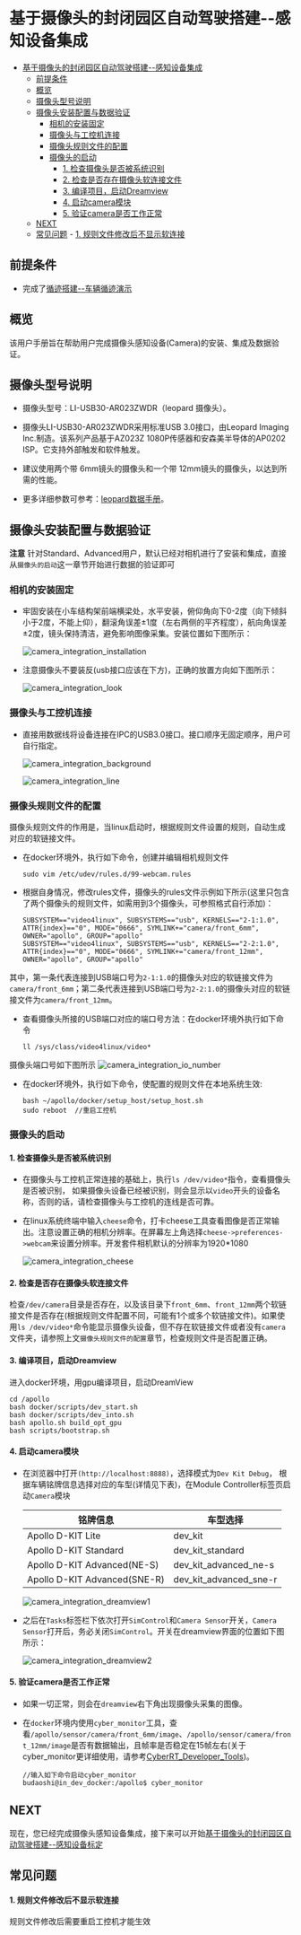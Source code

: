 # 基于摄像头的封闭园区自动驾驶搭建--感知设备集成

- [基于摄像头的封闭园区自动驾驶搭建--感知设备集成](#基于摄像头的封闭园区自动驾驶搭建--感知设备集成)
	- [前提条件](#前提条件)
	- [概览](#概览)
	- [摄像头型号说明](#摄像头型号说明)
	- [摄像头安装配置与数据验证](#摄像头安装配置与数据验证)
		- [相机的安装固定](#相机的安装固定)
		- [摄像头与工控机连接](#摄像头与工控机连接)
		- [摄像头规则文件的配置](#摄像头规则文件的配置)
		- [摄像头的启动](#摄像头的启动)
			- [1. 检查摄像头是否被系统识别](#1-检查摄像头是否被系统识别)
			- [2. 检查是否存在摄像头软连接文件](#2-检查是否存在摄像头软连接文件)
			- [3. 编译项目，启动Dreamview](#3-编译项目启动dreamview)
			- [4. 启动camera模块](#4-启动camera模块)
			- [5. 验证camera是否工作正常](#5-验证camera是否工作正常)
	- [NEXT](#next)
	- [常见问题](#常见问题)
			- [1. 规则文件修改后不显示软连接](#1-规则文件修改后不显示软连接)

## 前提条件

 - 完成了[循迹搭建--车辆循迹演示](../Waypoint_Following/start_waypoint_following_cn.md)
 
 
## 概览
该用户手册旨在帮助用户完成摄像头感知设备(Camera)的安装、集成及数据验证。 
 
## 摄像头型号说明

- 摄像头型号：LI-USB30-AR023ZWDR（leopard 摄像头）。 

- 摄像头LI-USB30-AR023ZWDR采用标准USB 3.0接口，由Leopard Imaging Inc.制造。该系列产品基于AZ023Z 1080P传感器和安森美半导体的AP0202 ISP。它支持外部触发和软件触发。 

- 建议使用两个带 6mm镜头的摄像头和一个带 12mm镜头的摄像头，以达到所需的性能。

- 更多详细参数可参考：[leopard数据手册](https://leopardimaging.com/product/li-usb30-ar023zwdrb/)。

## 摄像头安装配置与数据验证

**注意** 针对Standard、Advanced用户，默认已经对相机进行了安装和集成，直接从`摄像头的启动`这一章节开始进行数据的验证即可

### 相机的安装固定

- 牢固安装在小车结构架前端横梁处，水平安装，俯仰角向下0-2度（向下倾斜小于2度，不能上仰），翻滚角误差±1度（左右两侧的平齐程度），航向角误差±2度，镜头保持清洁，避免影响图像采集。安装位置如下图所示：

	![camera_integration_installation](images/camera_integration_installation.png)

- 注意摄像头不要装反(usb接口应该在下方)，正确的放置方向如下图所示：

	![camera_integration_look](images/camera_integration_look.jpg)

### 摄像头与工控机连接
 
 - 直接用数据线将设备连接在IPC的USB3.0接口。接口顺序无固定顺序，用户可自行指定。
 
	![camera_integration_background](images/camera_integration_background.png)

	![camera_integration_line](images/camera_integration_line.jpg)

### 摄像头规则文件的配置
 
 摄像头规则文件的作用是，当linux启动时，根据规则文件设置的规则，自动生成对应的软链接文件。
 
 - 在docker环境外，执行如下命令，创建并编辑相机规则文件

	```
	sudo vim /etc/udev/rules.d/99-webcam.rules 
	```
 
 - 根据自身情况，修改rules文件，摄像头的rules文件示例如下所示(这里只包含了两个摄像头的规则文件，如需用到3个摄像头，可参照格式自行添加)：
	```
	SUBSYSTEM=="video4linux", SUBSYSTEMS=="usb", KERNELS=="2-1:1.0", ATTR{index}=="0", MODE="0666", SYMLINK+="camera/front_6mm", OWNER="apollo", GROUP="apollo"
	SUBSYSTEM=="video4linux", SUBSYSTEMS=="usb", KERNELS=="2-2:1.0", ATTR{index}=="0", MODE="0666", SYMLINK+="camera/front_12mm", OWNER="apollo", GROUP="apollo"
	```
其中，第一条代表连接到USB端口号为`2-1:1.0`的摄像头对应的软链接文件为`camera/front_6mm`；第二条代表连接到USB端口号为`2-2:1.0`的摄像头对应的软链接文件为`camera/front_12mm`。

 - 查看摄像头所接的USB端口对应的端口号方法：在docker环境外执行如下命令
	```
	ll /sys/class/video4linux/video* 
	```
 
 摄像头端口号如下图所示
 	![camera_integration_io_number](images/camera_integration_io_number.png)

 - 在docker环境外，执行如下命令，使配置的规则文件在本地系统生效:
 
	```
	bash ~/apollo/docker/setup_host/setup_host.sh  
	sudo reboot  //重启工控机
	```
 
### 摄像头的启动
#### 1. 检查摄像头是否被系统识别  
- 在摄像头与工控机正常连接的基础上，执行`ls /dev/video*`指令，查看摄像头是否被识别， 如果摄像头设备已经被识别，则会显示以`video`开头的设备名称，否则的话，请检查摄像头与工控机的连线是否可靠。
- 在linux系统终端中输入`cheese`命令，打卡cheese工具查看图像是否正常输出。注意设置正确的相机分辨率。在屏幕左上角选择`cheese->preferences->webcam`来设置分辨率。开发套件相机默认的分辨率为1920*1080

	![camera_integration_cheese](images/camera_integration_cheese.png)


#### 2. 检查是否存在摄像头软连接文件
检查`/dev/camera`目录是否存在，以及该目录下`front_6mm`、`front_12mm`两个软链接文件是否存在(根据规则文件配置不同，可能有1个或多个软链接文件)。如果使用`ls /dev/video*`命令能显示摄像头设备，但不存在软链接文件或者没有`camera`文件夹，请参照上文`摄像头规则文件的配置`章节，检查规则文件是否配置正确。

 
#### 3. 编译项目，启动Dreamview
进入docker环境，用gpu编译项目，启动DreamView 

    cd /apollo
    bash docker/scripts/dev_start.sh
    bash docker/scripts/dev_into.sh
    bash apollo.sh build_opt_gpu
    bash scripts/bootstrap.sh 
    
#### 4. 启动camera模块


 - 在浏览器中打开`(http://localhost:8888)`，选择模式为`Dev Kit Debug`， 根据车辆铭牌信息选择对应的车型(详情见下表)，在Module Controller标签页启动`Camera`模块

	| 铭牌信息 | 车型选择 | 
	|---|---|
	| Apollo D-KIT Lite | dev_kit |
	| Apollo D-KIT Standard  | dev_kit_standard |
	| Apollo D-KIT Advanced(NE-S)| dev_kit_advanced_ne-s |
	| Apollo D-KIT Advanced(SNE-R) | dev_kit_advanced_sne-r  |
 
	![camera_integration_dreamview1](images/camera_integration_dreamview1.png)

 - 之后在`Tasks`标签栏下依次打开`SimControl`和`Camera Sensor`开关，`Camera Sensor`打开后，务必关闭`SimControl`。开关在dreamview界面的位置如下图所示：
 
	![camera_integration_dreamview2](images/camera_integration_dreamview2.png)
#### 5. 验证camera是否工作正常
 - 如果一切正常，则会在`dreamview`右下角出现摄像头采集的图像。
 
 - 在`docker`环境内使用`cyber_monitor`工具，查看`/apollo/sensor/camera/front_6mm/image`、`/apollo/sensor/camera/front_12mm/image`是否有数据输出，且帧率是否稳定在15帧左右(关于cyber_monitor更详细使用，请参考[CyberRT_Developer_Tools](../../cyber/CyberRT_Developer_Tools.md))。

	```
	//输入如下命令启动cyber_monitor
	budaoshi@in_dev_docker:/apollo$ cyber_monitor
	```
## NEXT
现在，您已经完成摄像头感知设备集成，接下来可以开始[基于摄像头的封闭园区自动驾驶搭建--感知设备标定](sensor_calibration_cn.md)
## 常见问题
#### 1. 规则文件修改后不显示软连接
规则文件修改后需要重启工控机才能生效
	
